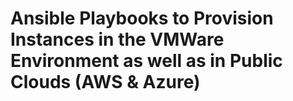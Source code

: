 # Ansible Playbooks to Provision Instances in the VMWare Environment as well as in  Public Clouds (AWS & Azure)
